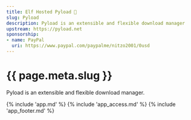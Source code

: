 ```yaml
---
title: Elf Hosted Pyload 🧝
slug: Pyload
description: Pyload is an extensible and flexible download manager
upstream: https://pyload.net
sponsorship:
- name: PayPal
  uri: https://www.paypal.com/paypalme/nitzo2001/0usd
---
```


# {{ page.meta.slug }}

Pyload is an extensible and flexible download manager.

{% include 'app.md' %}
{% include 'app_access.md' %}
{% include 'app_footer.md' %}